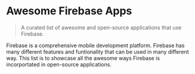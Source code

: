 # Awesome Firebase Apps
> A curated list of awesome and open-source applications that use Firebase.

Firebase is a comprehensive mobile development platform. Firebase has many different features and funtionality that can be used in many different way. This list is to showcase all the awesome ways Firebase is incorportated in open-source applications.
